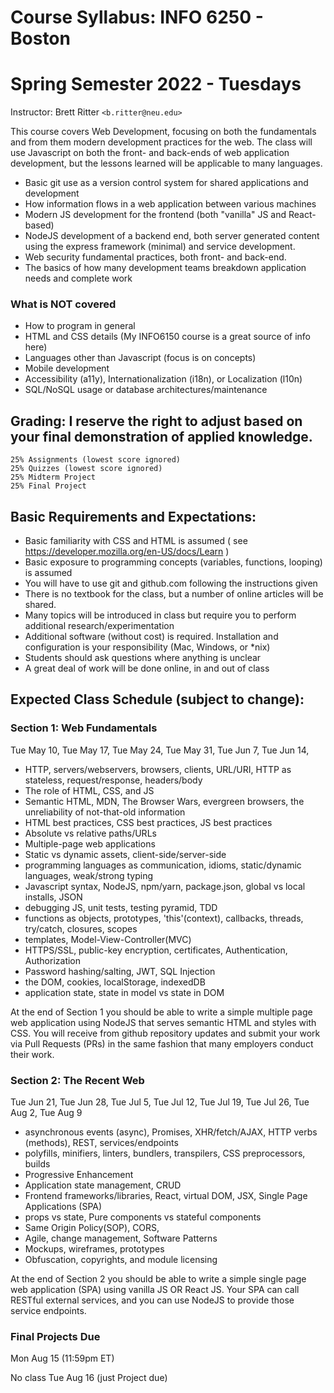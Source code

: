 ﻿# Course Syllabus: INFO 6250 - Boston
# Spring Semester 2022 - Tuesdays
Instructor: Brett Ritter `<b.ritter@neu.edu>`

This course covers Web Development, focusing on both the fundamentals and from them modern development practices for the web.  The class will use Javascript on both the front- and back-ends of web application development, but the lessons learned will be applicable to many languages.  
 - Basic git use as a version control system for shared applications and development
 - How information flows in a web application between various machines
 - Modern JS development for the frontend (both "vanilla" JS and React-based)
 - NodeJS development of a backend end, both server generated content using the express framework (minimal) and service development.
 - Web security fundamental practices, both front- and back-end.
 - The basics of how many development teams breakdown application needs and complete work

### What is NOT covered
 - How to program in general
 - HTML and CSS details (My INFO6150 course is a great source of info here)
 - Languages other than Javascript (focus is on concepts)
 - Mobile development
 - Accessibility (a11y), Internationalization (i18n), or Localization (l10n)
 - SQL/NoSQL usage or database architectures/maintenance
 
## Grading: I reserve the right to adjust based on your final demonstration of applied knowledge.  
```
25% Assignments (lowest score ignored)
25% Quizzes (lowest score ignored)
25% Midterm Project 
25% Final Project
```

## Basic Requirements and Expectations:
- Basic familiarity with CSS and HTML is assumed ( see https://developer.mozilla.org/en-US/docs/Learn )  
- Basic exposure to programming concepts (variables, functions, looping) is assumed
- You will have to use git and github.com following the instructions given
- There is no textbook for the class, but a number of online articles will be shared.
- Many topics will be introduced in class but require you to perform additional research/experimentation
- Additional software (without cost) is required.  Installation and configuration is your responsibility (Mac, Windows, or \*nix)
- Students should ask questions where anything is unclear
- A great deal of work will be done online, in and out of class

## Expected Class Schedule (subject to change):

### Section 1: Web Fundamentals
Tue May 10,
Tue May 17,
Tue May 24,
Tue May 31,
Tue Jun 7,
Tue Jun 14,

 - HTTP, servers/webservers, browsers, clients, URL/URI, HTTP as stateless, request/response, headers/body
 - The role of HTML, CSS, and JS
 - Semantic HTML, MDN, The Browser Wars, evergreen browsers, the unreliability of not-that-old information
 - HTML best practices, CSS best practices, JS best practices
 - Absolute vs relative paths/URLs
 - Multiple-page web applications
 - Static vs dynamic assets, client-side/server-side
 - programming languages as communication, idioms, static/dynamic languages, weak/strong typing
 - Javascript syntax, NodeJS, npm/yarn, package.json, global vs local installs, JSON
 - debugging JS, unit tests, testing pyramid, TDD
 - functions as objects, prototypes, 'this'(context), callbacks, threads, try/catch, closures, scopes
 - templates, Model-View-Controller(MVC)
 - HTTPS/SSL, public-key encryption, certificates, Authentication, Authorization
 - Password hashing/salting, JWT, SQL Injection
 - the DOM, cookies, localStorage, indexedDB
 - application state, state in model vs state in DOM

At the end of Section 1 you should be able to write a simple multiple page web application using NodeJS that serves semantic HTML and styles with CSS.  You will receive from github repository updates and submit your work via Pull Requests (PRs) in the same fashion that many employers conduct their work.

### Section 2: The Recent Web
Tue Jun 21,
Tue Jun 28,
Tue Jul 5,
Tue Jul 12,
Tue Jul 19,
Tue Jul 26,
Tue Aug 2,
Tue Aug 9 

 - asynchronous events (async), Promises, XHR/fetch/AJAX, HTTP verbs (methods), REST, services/endpoints
 - polyfills, minifiers, linters, bundlers, transpilers, CSS preprocessors, builds
 - Progressive Enhancement
 - Application state management, CRUD
 - Frontend frameworks/libraries, React, virtual DOM, JSX, Single Page Applications (SPA)
 - props vs state, Pure components vs stateful components
 - Same Origin Policy(SOP), CORS,
 - Agile, change management, Software Patterns
 - Mockups, wireframes, prototypes
 - Obfuscation, copyrights, and module licensing

At the end of Section 2 you should be able to write a simple single page web application (SPA) using vanilla JS OR React JS.  Your SPA can call RESTful external services, and you can use NodeJS to provide those service endpoints.

### Final Projects Due 
Mon Aug 15 (11:59pm ET)

No class Tue Aug 16 (just Project due)

